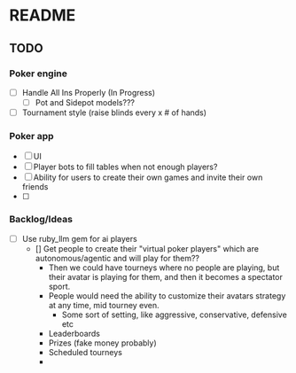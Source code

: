 # README

## TODO

### Poker engine

- [ ] Handle All Ins Properly (In Progress)
  - [ ] Pot and Sidepot models???
- [ ] Tournament style (raise blinds every x # of hands)

### Poker app

- [ ] UI
- [ ] Player bots to fill tables when not enough players?
- [ ] Ability for users to create their own games and invite their own friends
- [ ]

### Backlog/Ideas

- [ ] Use ruby_llm gem for ai players
  - [] Get people to create their "virtual poker players" which are autonomous/agentic and will play for them??
    - Then we could have tourneys where no people are playing, but their avatar is playing for them, and then it becomes a spectator sport.
    - People would need the ability to customize their avatars strategy at any time, mid tourney even.
      - Some sort of setting, like aggressive, conservative, defensive etc
    - Leaderboards
    - Prizes (fake money probably)
    - Scheduled tourneys
    -
